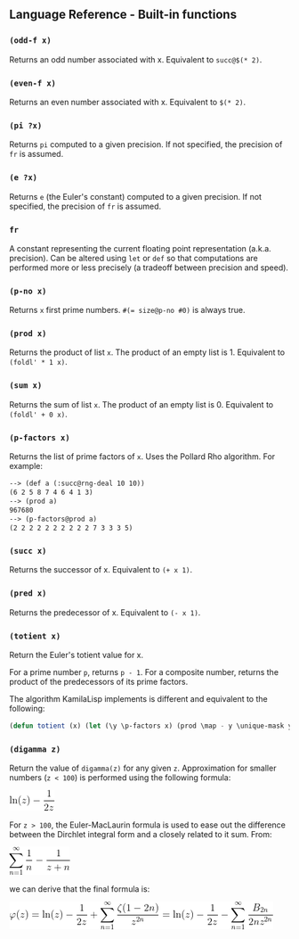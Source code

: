 
## Language Reference - Built-in functions

### `(odd-f x)`

Returns an odd number associated with x. Equivalent to `succ@$(* 2)`.

### `(even-f x)`

Returns an even number associated with x. Equivalent to `$(* 2)`.

### `(pi ?x)`

Returns `pi` computed to a given precision. If not specified, the precision of `fr` is assumed.

### `(e ?x)`

Returns `e` (the Euler's constant) computed to a given precision. If not specified, the precision of `fr` is assumed.

### `fr`

A constant representing the current floating point representation (a.k.a. precision). Can be altered using `let` or `def` so that computations are performed more or less precisely (a tradeoff between precision and speed).

### `(p-no x)`

Returns `x` first prime numbers. `#(= size@p-no #0)` is always true.

### `(prod x)`

Returns the product of list `x`. The product of an empty list is 1. Equivalent to `(foldl' * 1 x)`.

### `(sum x)`

Returns the sum of list `x`. The product of an empty list is 0. Equivalent to `(foldl' + 0 x)`.

### `(p-factors x)`

Returns the list of prime factors of `x`. Uses the Pollard Rho algorithm. For example:

```
--> (def a (:succ@rng-deal 10 10))
(6 2 5 8 7 4 6 4 1 3)
--> (prod a)
967680
--> (p-factors@prod a)
(2 2 2 2 2 2 2 2 2 2 7 3 3 3 5)
```

### `(succ x)`

Returns the successor of x. Equivalent to `(+ x 1)`.

### `(pred x)`

Returns the predecessor of x. Equivalent to `(- x 1)`.

### `(totient x)`

Return the Euler's totient value for x.

For a prime number `p`, returns `p - 1`. For a composite number, returns the product of the predecessors of its prime factors.

The algorithm KamilaLisp implements is different and equivalent to the following:

```lisp
(defun totient (x) (let (\y \p-factors x) (prod \map - y \unique-mask y)))
```

### `(digamma z)`

Return the value of `digamma(z)` for any given `z`. Approximation for smaller numbers (`z < 100`) is performed using the following formula:

![\ln(z) - \frac{1}{2z}](digamma-f1.png)

For `z > 100`, the Euler-MacLaurin formula is used to ease out the difference between the Dirchlet integral form and a closely related to it sum. From:

![\sum_{n=1}^{\infty} \frac{1}{n} - \frac{1}{z+n}](digamma-f2.png)

we can derive that the final formula is:

![\varphi(z) = \ln(z) - \frac{1}{2z} + \sum_{n=1}^{\infty} \frac{\zeta(1-2n)}{z^{2n}} = \ln(z) - \frac{1}{2z} - \sum_{n=1}^{\infty} \frac{B_{2n}}{2nz^{2n}}](digamma-f3.png)
